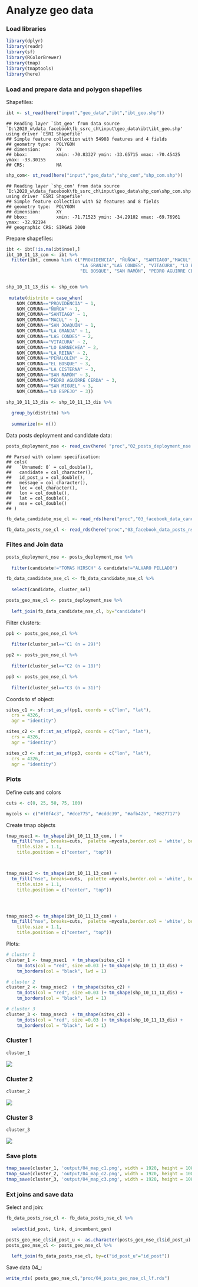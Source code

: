 Analyze geo data
================

### Load libraries

``` r
library(dplyr)
library(readr)
library(sf)
library(RColorBrewer)
library(tmap)
library(tmaptools)
library(here)
```

### Load and prepare data and polygon shapefiles

Shapefiles:

``` r
ibt <- st_read(here("input","geo_data","ibt","ibt_geo.shp"))
```

    ## Reading layer `ibt_geo' from data source `D:\2020_w\data_facebook\fb_ssrc_ch\input\geo_data\ibt\ibt_geo.shp' using driver `ESRI Shapefile'
    ## Simple feature collection with 54908 features and 4 fields
    ## geometry type:  POLYGON
    ## dimension:      XY
    ## bbox:           xmin: -70.83327 ymin: -33.65715 xmax: -70.45425 ymax: -33.30155
    ## CRS:            NA

``` r
shp_com<- st_read(here("input","geo_data","shp_com","shp_com.shp"))
```

    ## Reading layer `shp_com' from data source `D:\2020_w\data_facebook\fb_ssrc_ch\input\geo_data\shp_com\shp_com.shp' using driver `ESRI Shapefile'
    ## Simple feature collection with 52 features and 8 fields
    ## geometry type:  POLYGON
    ## dimension:      XY
    ## bbox:           xmin: -71.71523 ymin: -34.29102 xmax: -69.76961 ymax: -32.92194
    ## geographic CRS: SIRGAS 2000

Prepare shapefiles:

``` r
ibt <- ibt[!is.na(ibt$nse),]
ibt_10_11_13_com <- ibt %>%
  filter(ibt, comuna %in% c("PROVIDENCIA", "ÑUÑOA", "SANTIAGO","MACUL","SAN JOAQUÍN",
                            "LA GRANJA","LAS CONDES", "VITACURA", "LO BARNECHEA","LA REINA","PEÑALOLÉN",
                            "EL BOSQUE", "SAN RAMÓN", "PEDRO AGUIRRE CERDA","SAN MIGUEL","LO ESPEJO", "LA CISTERNA"))


shp_10_11_13_dis <- shp_com %>% 
  
 mutate(distrito = case_when(
    NOM_COMUNA=="PROVIDENCIA" ~ 1,
    NOM_COMUNA=="ÑUÑOA" ~ 1,
    NOM_COMUNA=="SANTIAGO" ~ 1,
    NOM_COMUNA=="MACUL" ~ 1,
    NOM_COMUNA=="SAN JOAQUÍN" ~ 1,
    NOM_COMUNA=="LA GRANJA" ~ 1,
    NOM_COMUNA=="LAS CONDES" ~ 2,
    NOM_COMUNA=="VITACURA" ~ 2,
    NOM_COMUNA=="LO BARNECHEA" ~ 2,
    NOM_COMUNA=="LA REINA" ~ 2,
    NOM_COMUNA=="PEÑALOLÉN" ~ 2,
    NOM_COMUNA=="EL BOSQUE" ~ 3,
    NOM_COMUNA=="LA CISTERNA" ~ 3,
    NOM_COMUNA=="SAN RAMÓN" ~ 3,
    NOM_COMUNA=="PEDRO AGUIRRE CERDA" ~ 3,
    NOM_COMUNA=="SAN MIGUEL" ~ 3,
    NOM_COMUNA=="LO ESPEJO" ~ 3))

shp_10_11_13_dis <- shp_10_11_13_dis %>%
  
  group_by(distrito) %>%
  
  summarize(n= n())
```

Data posts deployment and candidate data:

``` r
posts_deployment_nse <- read_csv(here( "proc","02_posts_deployment_nse.csv"))
```

    ## Parsed with column specification:
    ## cols(
    ##   `Unnamed: 0` = col_double(),
    ##   candidate = col_character(),
    ##   id_post_u = col_double(),
    ##   message = col_character(),
    ##   loc = col_character(),
    ##   lon = col_double(),
    ##   lat = col_double(),
    ##   nse = col_double()
    ## )

``` r
fb_data_candidate_nse_cl <- read_rds(here("proc","03_facebook_data_candidate_nse_cl.rds"))

fb_data_posts_nse_cl <- read_rds(here("proc","03_facebook_data_posts_nse_cl.rds"))
```

### Filtes and Join data

``` r
posts_deployment_nse <- posts_deployment_nse %>%
  
  filter(candidate!="TOMAS HIRSCH" & candidate!="ALVARO PILLADO")

fb_data_candidate_nse_cl <- fb_data_candidate_nse_cl %>%
  
  select(candidate, cluster_sel)

posts_geo_nse_cl <- posts_deployment_nse %>%
  
  left_join(fb_data_candidate_nse_cl, by="candidate")
```

Filter clusters:

``` r
pp1 <- posts_geo_nse_cl %>%
  
  filter(cluster_sel=="C1 (n = 29)")

pp2 <- posts_geo_nse_cl %>%
  
  filter(cluster_sel=="C2 (n = 18)")

pp3 <- posts_geo_nse_cl %>%
  
  filter(cluster_sel=="C3 (n = 31)")
```

Coords to sf object:

``` r
sites_c1 <- sf::st_as_sf(pp1, coords = c("lon", "lat"), 
  crs = 4326, 
  agr = "identity")

sites_c2 <- sf::st_as_sf(pp2, coords = c("lon", "lat"), 
  crs = 4326, 
  agr = "identity")

sites_c3 <- sf::st_as_sf(pp3, coords = c("lon", "lat"), 
  crs = 4326, 
  agr = "identity")
```

### Plots

Define cuts and colors

``` r
cuts <- c(0, 25, 50, 75, 100)

mycols <- c("#f0f4c3", "#dce775", "#cddc39", "#afb42b", "#827717")
```

Create tmap objects

``` r
tmap_nsec1 <- tm_shape(ibt_10_11_13_com, ) + 
  tm_fill("nse", breaks=cuts,  palette =mycols,border.col = 'white', border.alpha = 0.2, title = "Socioeconomic Level") + tm_legend(legend.outside=T, legend.position=c("left", "bottom")) + tm_layout(title = "Cluster 1",
    title.size = 1.1,
    title.position = c("center", "top"))



tmap_nsec2 <- tm_shape(ibt_10_11_13_com) + 
  tm_fill("nse", breaks=cuts,  palette =mycols,border.col = 'white', border.alpha = 0.2, title = "Socioeconomic Level") + tm_legend(legend.outside=T, legend.position=c("left", "bottom")) + tm_layout(title = "Cluster 2",
    title.size = 1.1,
    title.position = c("center", "top"))




tmap_nsec3 <- tm_shape(ibt_10_11_13_com) + 
  tm_fill("nse", breaks=cuts,  palette =mycols,border.col = 'white', border.alpha = 0.2, title = "Socioeconomic Level") + tm_legend(legend.outside=T, legend.position=c("left", "bottom")) + tm_layout(title = "Cluster 3",
    title.size = 1.1,
    title.position = c("center", "top"))
```

Plots:

``` r
# cluster 1
cluster_1 <- tmap_nsec1  + tm_shape(sites_c1) +
    tm_dots(col = "red", size =0.03 )+ tm_shape(shp_10_11_13_dis) +
    tm_borders(col = "black", lwd = 1)

# cluster 2
cluster_2 <- tmap_nsec2  + tm_shape(sites_c2) +
    tm_dots(col = "red", size =0.03 )+ tm_shape(shp_10_11_13_dis) +
    tm_borders(col = "black", lwd = 1)

# cluster 3
cluster_3 <- tmap_nsec3  + tm_shape(sites_c3) +
    tm_dots(col = "red", size =0.03 )+ tm_shape(shp_10_11_13_dis) +
    tm_borders(col = "black", lwd = 1)
```

### Cluster 1

``` r
cluster_1
```

![](04_analyze_geo_data_files/figure-gfm/unnamed-chunk-11-1.png)<!-- -->

### Cluster 2

``` r
cluster_2
```

![](04_analyze_geo_data_files/figure-gfm/unnamed-chunk-12-1.png)<!-- -->

### Cluster 3

``` r
cluster_3
```

![](04_analyze_geo_data_files/figure-gfm/unnamed-chunk-13-1.png)<!-- -->

### Save plots

``` r
tmap_save(cluster_1, 'output/04_map_c1.png', width = 1920, height = 1080)
tmap_save(cluster_2, 'output/04_map_c2.png', width = 1920, height = 1080)
tmap_save(cluster_3, 'output/04_map_c3.png', width = 1920, height = 1080)
```

### Ext joins and save data

Select and join:

``` r
fb_data_posts_nse_cl <- fb_data_posts_nse_cl %>%
  
  select(id_post, link, d_incumbent_gen)

posts_geo_nse_cl$id_post_u <- as.character(posts_geo_nse_cl$id_post_u)
posts_geo_nse_cl <- posts_geo_nse_cl %>%
  
  left_join(fb_data_posts_nse_cl, by=c("id_post_u"="id_post"))
```

Save data 04\_:

``` r
write_rds( posts_geo_nse_cl,"proc/04_posts_geo_nse_cl_lf.rds")
```
